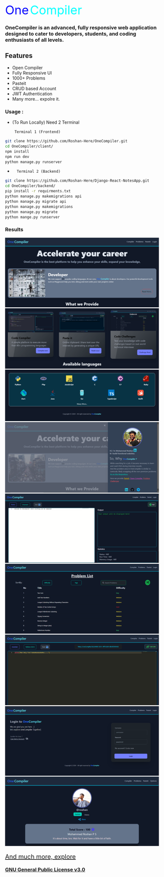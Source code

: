 <span style="color: blue; font-size: 40px">One</span>
<span style="color: cyan; font-size: 40px">Compiler</span>

### OneCompiler is an advanced, fully responsive web application designed to cater to developers, students, and coding enthusiasts of all levels.

## Features

- Open Compiler
- Fully Responsive UI
- 1000+ Problems
- Pasteit
- CRUD based Account
- JWT Authentication
- Many more... expolre it.


### Usage :
- (To Run Locally) Need 2 Terminal

       Terminal 1 (Frontend)
```bash
git clone https://github.com/Roshan-Here/OneCompiler.git
cd OneCompiler/client/
npm install
npm run dev
python manage.py runserver 
```
-       Terminal 2 (Backend)
```bash
git clone https://github.com/Roshan-Here/Django-React-NotesApp.git
cd OneCompiler/backend/
pip install -r requirments.txt
python manage.py makemigrations api
python manage.py migrate api
python manage.py makemigrations
python manage.py migrate
python mange.py runserver 
```

### Results 
<img src="SampleWorking/Sample_one.png" alt="" srcset="">
<img src="SampleWorking/Sample_two.png" alt="" srcset="">
<img src="SampleWorking/Sample_three.png" alt="" srcset="">
<img src="SampleWorking/Sample_about.png" alt="" srcset="">
<img src="SampleWorking/Sample_four.png" alt="" srcset="">
<img src="SampleWorking/Sample_five.png" alt="" srcset="">
<img src="SampleWorking/Sample_six.png" alt="" srcset="">
<img src="SampleWorking/Sample_seven.png" alt="" srcset="">
<img src="SampleWorking/Sample_eight.png" alt="" srcset="">

<p style='font-size: 20px'> 
<a href='https://one-compiler.vercel.app/'> And much more, explore </a>
</p>

<h3 style="margin-top:4%"><a href="https://github.com/Roshan-Here/OneCompiler/blob/development/LICENSE">GNU General Public License v3.0</a></h3>

